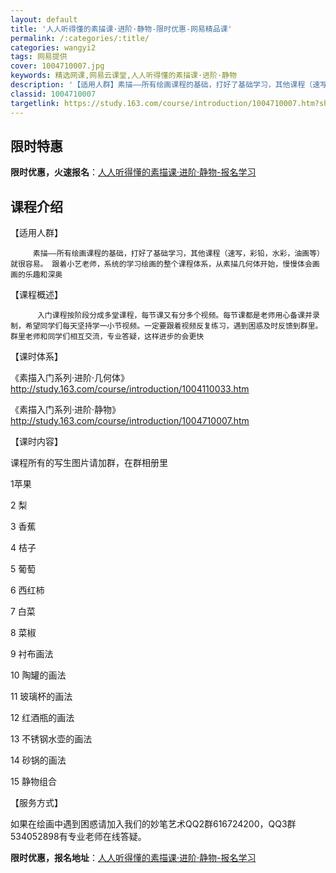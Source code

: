 ```yaml
---
layout: default
title: '人人听得懂的素描课·进阶·静物-限时优惠-网易精品课'
permalink: /:categories/:title/
categories: wangyi2
tags: 网易提供
cover: 1004710007.jpg
keywords: 精选网课,网易云课堂,人人听得懂的素描课·进阶·静物
description: '【适用人群】素描——所有绘画课程的基础，打好了基础学习，其他课程（速写，彩铅，水彩，油画等）就很容易。跟着小艺老师，系统'
classid: 1004710007
targetlink: https://study.163.com/course/introduction/1004710007.htm?share=1&shareId=1025206652&utm_campaign=share&utm_medium=iphoneShare&utm_source=&utm_u=1025206652
---
```


## 限时特惠

**限时优惠，火速报名**：[人人听得懂的素描课·进阶·静物-报名学习](https://study.163.com/course/introduction/1004710007.htm?share=1&shareId=1025206652&utm_campaign=share&utm_medium=iphoneShare&utm_source=&utm_u=1025206652)

## 课程介绍

【适用人群】

         素描——所有绘画课程的基础，打好了基础学习，其他课程（速写，彩铅，水彩，油画等）就很容易。 跟着小艺老师，系统的学习绘画的整个课程体系，从素描几何体开始，慢慢体会画画的乐趣和深奥

【课程概述】

          入门课程按阶段分成多堂课程，每节课又有分多个视频。每节课都是老师用心备课并录制，希望同学们每天坚持学一小节视频。一定要跟着视频反复练习，遇到困惑及时反馈到群里。群里老师和同学们相互交流，专业答疑，这样进步的会更快

【课时体系】

《素描入门系列·进阶·几何体》http://study.163.com/course/introduction/1004110033.htm

《素描入门系列·进阶·静物》http://study.163.com/course/introduction/1004710007.htm

【课时内容】

课程所有的写生图片请加群，在群相册里

1苹果

2 梨

3 香蕉

4 桔子

5 葡萄

6 西红柿

7 白菜

8 菜椒

9 衬布画法

10 陶罐的画法

11 玻璃杯的画法

12 红酒瓶的画法

13 不锈钢水壶的画法

14 砂锅的画法

15 静物组合

【服务方式】

 如果在绘画中遇到困惑请加入我们的妙笔艺术QQ2群616724200，QQ3群534052898有专业老师在线答疑。

**限时优惠，报名地址**：[人人听得懂的素描课·进阶·静物-报名学习](https://study.163.com/course/introduction/1004710007.htm?share=1&shareId=1025206652&utm_campaign=share&utm_medium=iphoneShare&utm_source=&utm_u=1025206652)

